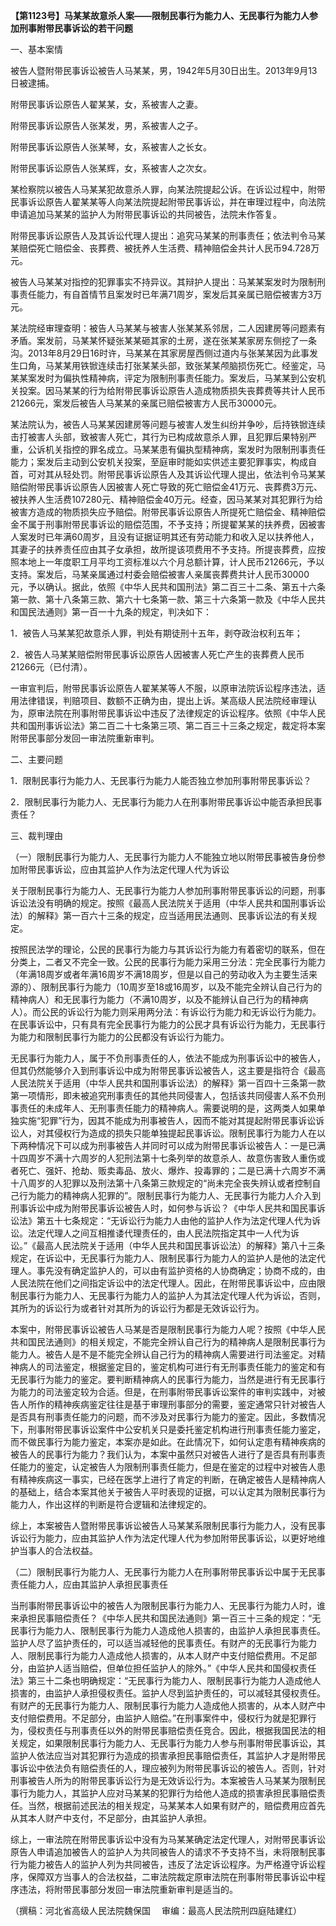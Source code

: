 **【第1123号】马某某故意杀人案——限制民事行为能力人、无民事行为能力人参加刑事附带民事诉讼的若干问题**

一、基本案情

被告人暨附带民事诉讼被告人马某某，男，1942年5月30日出生。2013年9月13日被逮捕。

附带民事诉讼原告人翟某某，女，系被害人之妻。

附带民事诉讼原告人张某发，男，系被害人之子。

附带民事诉讼原告人张某琴，女，系被害人之长女。

附带民事诉讼原告人张某辉，女，系被害人之次女。

某检察院以被告人马某某犯故意杀人罪，向某法院提起公诉。在诉讼过程中，附带民事诉讼原告人翟某某等人向某法院提起附带民事诉讼，并在审理过程中，向法院申请追加马某某的监护人为附带民事诉讼的共同被告，法院未作答复。

附带民事诉讼原告人及其诉讼代理人提出：追究马某某的刑事责任；依法判令马某某赔偿死亡赔偿金、丧葬费、被抚养人生活费、精神赔偿金共计人民币94.728万元。

被告人马某某对指控的犯罪事实不持异议。其辩护人提出：马某某案发时为限制刑事责任能力，有自首情节且案发时已年满71周岁，案发后其亲属已赔偿被害方3万元。

某法院经审理查明：被告人马某某与被害人张某某系邻居，二人因建房等问题素有矛盾。案发前，马某某怀疑张某某砸其家的土房，遂在张某某家房东侧挖了一条沟。2013年8月29日16时许，马某某在其家房屋西侧过道内与张某某因为此事发生口角，马某某用铁锨连续击打张某某头部，致张某某颅脑损伤死亡。经鉴定，马某某案发时为偏执性精神病，评定为限制刑事责任能力。案发后，马某某到公安机关投案。因马某某的行为给附带民事诉讼原告人造成物质损失丧葬费等共计人民币21266元，案发后被告人马某某的亲属已赔偿被害方人民币30000元。

某法院认为，被告人马某某因建房等问题与被害人发生纠纷并争吵，后持铁锨连续击打被害人头部，致被害人死亡，其行为已构成故意杀人罪，且犯罪后果特别严重，公诉机关指控的罪名成立。马某某患有偏执型精神病，案发时为限制刑事责任能力；案发后主动到公安机关投案，至庭审时能如实供述主要犯罪事实，构成自首，可对其从轻处罚。附带民事诉讼原告人及其诉讼代理人提出，依法判令马某某赔偿附带民事诉讼原告人因被害人死亡导致的死亡赔偿金41万元、丧葬费3万元、被扶养人生活费107280元、精神赔偿金40万元。经查，因马某某对其犯罪行为给被害方造成的物质损失应予赔偿。附带民事诉讼原告人所提死亡赔偿金、精神赔偿金不属于刑事附带民事诉讼的赔偿范围，不予支持；所提翟某某的扶养费，因被害人案发时已年满60周岁，且没有证据证明其还有劳动能力和收入足以扶养他人，其妻子的扶养责任应由其子女承担，故所提该项费用不予支持。所提丧葬费，应按照本地上一年度职工月平均工资标准以六个月总额计算，计人民币21266元，予以支持。案发后，马某亲属通过村委会赔偿被害人亲属丧葬费共计人民币30000元，予以确认。据此，依照《中华人民共和国刑法》第二百三十二条、第五十六条第一款、第十八条第三款、第六十七条第一款、第三十六条第一款及《中华人民共和国民法通则》第一百一十九条的规定，判决如下：

1．被告人马某某犯故意杀人罪，判处有期徒刑十五年，剥夺政治权利五年；

2．被告人马某某赔偿附带民事诉讼原告人因被害人死亡产生的丧葬费人民币21266元（已付清）。

一审宣判后，附带民事诉讼原告人翟某某等人不服，以原审法院诉讼程序违法，适用法律错误，判赔项目、数额不正确为由，提出上诉。某高级人民法院经审理认为，原审法院在刑事附带民事诉讼中违反了法律规定的诉讼程序。依照《中华人民共和国刑事诉讼法》第二百二十七条第三项、第二百三十三条之规定，裁定将本案附带民事部分发回一审法院重新审判。

二、主要问题

1．限制民事行为能力人、无民事行为能力人能否独立参加刑事附带民事诉讼？

2．限制民事行为能力人、无民事行为能力人在刑事附带民事诉讼中能否承担民事责任？

三、裁判理由

（一）限制民事行为能力人、无民事行为能力人不能独立地以附带民事被告身份参加附带民事诉讼，应由其监护人作为法定代理人代为诉讼

关于限制民事行为能力人、无民事行为能力人参加刑事附带民事诉讼的问题，刑事诉讼法没有明确的规定。按照《最高人民法院关于适用（中华人民共和国刑事诉讼法）的解释》第一百六十三条的规定，应当适用民法通则、民事诉讼法的有关规定。

按照民法学的理论，公民的民事行为能力与其诉讼行为能力有着密切的联系，但在分类上，二者又不完全一致。公民的民事行为能力采用三分法：完全民事行为能力（年满18周岁或者年满16周岁不满18周岁，但是以自己的劳动收入为主要生活来源的）、限制民事行为能力（10周岁至18或16周岁，以及不能完全辨认自己行为的精神病人）和无民事行为能力（不满10周岁，以及不能辨认自己行为的精神病人）。而公民的诉讼行为能力则采用两分法：有诉讼行为能力和无诉讼行为能力。在民事诉讼中，只有具有完全民事行为能力的公民才具有诉讼行为能力，无民事行为能力和限制民事行为能力的公民都没有诉讼行为能力。

无民事行为能力人，属于不负刑事责任的人，依法不能成为刑事诉讼中的被告人，但其仍然能够介入到刑事诉讼中成为附带民事诉讼被告人，这主要是指符合《最高人民法院关于适用（中华人民共和国刑事诉讼法）的解释》第一百四十三条第一款第一项情形，即未被追究刑事责任的其他共同侵害人，包括该共同侵害人系不负刑事责任的未成年人、无刑事责任能力的精神病人。需要说明的是，这两类人如果单独实施“犯罪”行为，因其不能成为刑事被告人，因而不能对其提起附带民事诉讼诉讼人，对其侵权行为造成的损失只能单独提起民事诉讼。限制民事行为能力人在以下两种情况下可以成为刑事被告人并同时可以成为附带民事诉讼被告人：一是已满十四周岁不满十六周岁的人犯刑法第十七条列举的故意杀人、故意伤害致人重伤或者死亡、强奸、抢劫、贩卖毒品、放火、爆炸、投毒罪的；二是已满十六周岁不满十八周岁的人犯罪以及刑法第十八条第三款规定的“尚未完全丧失辨认或者控制自己行为能力的精神病人犯罪的”。限制民事行为能力人、无民事行为能力人介入到刑事诉讼中成为附带民事诉讼被告人时，如何参与诉讼？《中华人民共和国民事诉讼法》第五十七条规定：“无诉讼行为能力人由他的监护人作为法定代理人代为诉讼。法定代理人之间互相推诿代理责任的，由人民法院指定其中一人代为诉讼。”《最高人民法院关于适用（中华人民共和国民事诉讼法）的解释》第八十三条规定，在诉讼中，无民事行为能力人、限制民事行为能力人的监护人是他的法定代理人。事先没有确定监护人的，可以由有监护资格的人协商确定；协商不成的，由人民法院在他们之间指定诉讼中的法定代理人。因此，在附带民事诉讼中，应由限制民事行为能力人、无民事行为能力人的监护人为其法定代理人代为诉讼，否则，其所为的诉讼行为或者针对其所为的诉讼行为都是无效诉讼行为。

本案中，附带民事诉讼被告人马某是否是限制民事行为能力人呢？按照《中华人民共和国民法通则》的相关规定，不能完全辨认自己行为的精神病人是限制民事行为能力人。被告人是不是不能完全辨认自己行为的精神病人需要进行司法鉴定。对精神病人的司法鉴定，根据鉴定目的，鉴定机构可进行有无刑事责任能力的鉴定和有无民事行为能力的鉴定。要判断精神病人的民事行为能力，当然是进行有无民事行为能力的司法鉴定较为合适。但是，在刑事附带民事诉讼案件的审判实践中，对被告人所作的精神疾病鉴定往往是基于审理刑事部分的需要，鉴定通常只针对被告人是否具有刑事责任能力的问题，而不涉及对民事行为能力的鉴定。因此，多数情况下，刑事附带民事诉讼案件中公安机关只是委托鉴定机构进行刑事责任能力鉴定，而不做民事行为能力鉴定，本案亦是如此。在此情况下，如何认定患有精神疾病的被告人的民事行为能力？我们认为，本案中虽然只对被告人进行了是否具有刑事责任能力的鉴定，认定被告人为限制刑事责任能力，但是在鉴定的过程中对被告人患有精神疾病这一事实，已经在医学上进行了肯定的判断，在确定被告人是精神病人的基础上，结合本案其他关于被告人平时表现的证据，可以认定其为限制民事行为能力人，作出这样的判断是符合逻辑和法律规定的。

综上，本案被告人暨附带民事诉讼被告人马某某系限制民事行为能力人，没有民事诉讼行为能力，应由其监护人作为法定代理人代为参加附带民事诉讼，以更好地维护当事人的合法权益。

（二）限制民事行为能力人、无民事行为能力人在刑事附带民事诉讼中属于无民事责任能力人，应由其监护人承担民事责任

当刑事附带民事诉讼中的被告人为限制民事行为能力人、无民事行为能力人时，谁来承担民事赔偿责任？《中华人民共和国民法通则》第一百三十三条的规定：“无民事行为能力人、限制民事行为能力人造成他人损害的，由监护人承担民事责任。监护人尽了监护责任的，可以适当减轻他的民事责任。有财产的无民事行为能力人、限制民事行为能力人造成他人损害的，从本人财产中支付赔偿费用。不足部分，由监护人适当赔偿，但单位担任监护人的除外。”《中华人民共和国侵权责任法》第三十二条也明确规定：“无民事行为能力人、限制民事行为能力人造成他人损害的，由监护人承担侵权责任。监护人尽到监护责任的，可以减轻其侵权责任。有财产的无民事行为能力人、限制民事行为能力人造成他人损害的，从本人财产中支付赔偿费用。不足部分，由监护人赔偿。”在刑事案件中，侵权行为就是犯罪行为，侵权责任与刑事责任以外的附带民事赔偿责任竞合。因此，根据我国民法的相关规定，如果限制民事行为能力人、无民事行为能力人参与刑事附带民事诉讼，其监护人依法应当对其犯罪行为造成的损害承担民事赔偿责任，其监护人才是附带民事诉讼中依法负有赔偿责任的人，理应被列为附带民事诉讼的被告人。否则，针对刑事被告人所为的附带民事诉讼行为是无效诉讼行为。本案被告人马某某为限制民事行为能力人，其监护人应对马某某的犯罪行为给他人造成的损害承担民事赔偿责任。当然，根据前述民法的相关规定，马某某本人如果有财产的，赔偿费用应首先从其本人财产中支付，不足部分，由其监护人承担。

综上，一审法院在附带民事诉讼中没有为马某某确定法定代理人，对附带民事诉讼原告人申请追加被告人的监护人为共同被告人的请求不予支持不当，未将限制民事行为能力被告人的监护人列为共同被告，违反了法定诉讼程序。为严格遵守诉讼程序，保障双方当事人的合法权益，二审法院裁定原审法院在刑事附带民事诉讼中程序违法，将附带民事部分发回一审法院重新审判是适当的。

（撰稿：河北省高级人民法院魏保国　 审编：最高人民法院刑四庭陆建红）